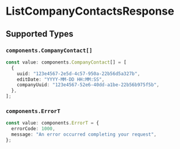 # ListCompanyContactsResponse


## Supported Types

### `components.CompanyContact[]`

```typescript
const value: components.CompanyContact[] = [
  {
    uuid: "123e4567-2e5d-4c57-950a-22b56d5a327b",
    editDate: "YYYY-MM-DD HH:MM:SS",
    companyUuid: "123e4567-52e6-40dd-a1be-22b56b975f5b",
  },
];
```

### `components.ErrorT`

```typescript
const value: components.ErrorT = {
  errorCode: 1000,
  message: "An error occurred completing your request",
};
```

